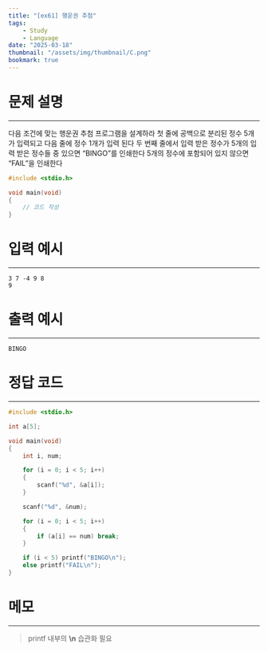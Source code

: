 ```yaml
---
title: "[ex61] 행운권 추첨"
tags:
    - Study
    - Language
date: "2025-03-18"
thumbnail: "/assets/img/thumbnail/C.png"
bookmark: true
---
```

# 문제 설명
---
다음 조건에 맞는 행운권 추첨 프로그램을 설계하라
첫 줄에 공백으로 분리된 정수 5개가 입력되고 다음 줄에 정수 1개가 입력 된다
두 번째 줄에서 입력 받은 정수가 5개의 입력 받은 정수들 중 있으면 “BINGO”를 인쇄한다
5개의 정수에 포함되어 있지 않으면 “FAIL”을 인쇄한다

```c
#include <stdio.h>

void main(void)
{
	// 코드 작성
}
```

# 입력 예시
---

```
3 7 -4 9 8
9
```

# 출력 예시
---

```
BINGO
```

# 정답 코드
---

```c
#include <stdio.h>

int a[5];

void main(void)
{
	int i, num;

	for (i = 0; i < 5; i++)
	{
		scanf("%d", &a[i]);
	}

	scanf("%d", &num);

	for (i = 0; i < 5; i++)
	{
		if (a[i] == num) break;
	}

	if (i < 5) printf("BINGO\n");
	else printf("FAIL\n");
}
```

# 메모
---
> printf 내부의 **\n** 습관화 필요